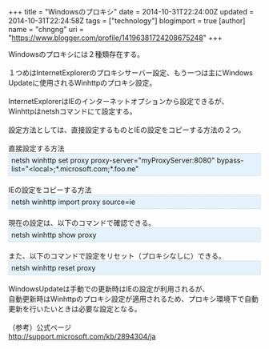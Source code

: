 +++
title = "Windowsのプロキシ"
date = 2014-10-31T22:24:00Z
updated = 2014-10-31T22:24:58Z
tags = ["technology"]
blogimport = true 
[author]
	name = "chngng"
	uri = "https://www.blogger.com/profile/14196381724208675248"
+++

<div dir="ltr" style="text-align: left;" trbidi="on"><div dir="ltr" style="text-align: left;" trbidi="on">Windowsのプロキシには２種類存在する。<br /><br />１つめはInternetExplorerのプロキシサーバー設定、もう一つは主にWindows Updateに使用されるWinhttpのプロキシ設定。<br /><br />InternetExplorerはIEのインターネットオプションから設定できるが、<br />Winhttpはnetshコマンドにて設定する。<br /><br />設定方法としては、直接設定するものとIEの設定をコピーする方法の２つ。<br /><br />直接設定する方法<br /><div style="background-color: #e3f2fb; border: 1px dotted #CCCCCC; padding: 5px;">netsh winhttp set proxy proxy-server="myProxyServer:8080" bypass-list="&lt;local&gt;;*.microsoft.com;*.foo.ne"</div></div><br />IEの設定をコピーする方法<br /><div style="background-color: #e3f2fb; border: 1px dotted #CCCCCC; padding: 5px;">netsh winhttp import proxy source=ie</div><br />現在の設定は、以下のコマンドで確認できる。<br /><div style="background-color: #e3f2fb; border: 1px dotted #CCCCCC; padding: 5px;">netsh winhttp show proxy</div><br />また、以下のコマンドで設定をリセット（プロキシなしに）できる。<br /><div style="background-color: #e3f2fb; border: 1px dotted #CCCCCC; padding: 5px;">netsh winhttp reset proxy</div><br />WindowsUpdateは手動での更新時はIEの設定が利用されるが、<br />自動更新時はWinhttpのプロキシ設定が適用されるため、プロキシ環境下で自動更新を行いたいときは必要な設定となる。<br /><br />（参考）公式ページ<br /><a href="http://support.microsoft.com/kb/2894304/ja" target="_blank">http://support.microsoft.com/kb/2894304/ja</a><br /><br /></div>

